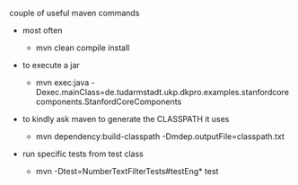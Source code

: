 couple of useful maven commands

* most often
  *  mvn clean compile install

* to execute a jar
  *  mvn exec:java -Dexec.mainClass=de.tudarmstadt.ukp.dkpro.examples.stanfordcorecomponents.StanfordCoreComponents

* to kindly ask maven to generate the CLASSPATH it uses
  *  mvn dependency:build-classpath -Dmdep.outputFile=classpath.txt

* run specific tests from test class
  *  mvn -Dtest=NumberTextFilterTests#testEng* test 

